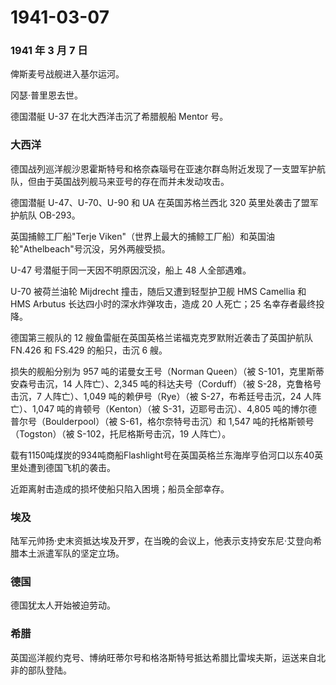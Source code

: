 # 1941-03-07

### 1941 年 3 月 7 日

俾斯麦号战舰进入基尔运河。

冈瑟·普里恩去世。

德国潜艇 U-37 在北大西洋击沉了希腊舰船 Mentor 号。

### 大西洋

德国战列巡洋舰沙恩霍斯特号和格奈森瑙号在亚速尔群岛附近发现了一支盟军护航队，但由于英国战列舰马来亚号的存在而并未发动攻击。

德国潜艇 U-47、U-70、U-90 和 UA 在英国苏格兰西北 320
英里处袭击了盟军护航队 OB-293。

英国捕鲸工厂船"Terje
Viken"（世界上最大的捕鲸工厂船）和英国油轮"Athelbeach"号沉没，另外两艘受损。

U-47 号潜艇于同一天因不明原因沉没，船上 48 人全部遇难。

U-70 被荷兰油轮 Mijdrecht 撞击，随后又遭到轻型护卫舰 HMS Camellia 和 HMS
Arbutus 长达四小时的深水炸弹攻击，造成 20 人死亡；25 名幸存者最终投降。

德国第三舰队的 12 艘鱼雷艇在英国英格兰诺福克克罗默附近袭击了英国护航队
FN.426 和 FS.429 的船只，击沉 6 艘。

损失的舰船分别为 957 吨的诺曼女王号（Norman Queen）（被
S-101，克里斯蒂安森号击沉，14 人阵亡）、2,345
吨的科达夫号（Corduff）（被 S-28，克鲁格号击沉，7 人阵亡）、1,049
吨的赖伊号（Rye）（被 S-27，布希廷号击沉，24 人阵亡）、1,047
吨的肯顿号（Kenton）（被 S-31，迈耶号击沉）、4,805
吨的博尔德普尔号（Boulderpool）（被 S-61，格尔奈特号击沉）和 1,547
吨的托格斯顿号（Togston）（被 S-102，托尼格斯号击沉，19 人阵亡）。

载有1150吨煤炭的934吨商船Flashlight号在英国英格兰东海岸亨伯河口以东40英里处遭到德国飞机的袭击。

近距离射击造成的损坏使船只陷入困境；船员全部幸存。

### 埃及

陆军元帅扬·史末资抵达埃及开罗，在当晚的会议上，他表示支持安东尼·艾登向希腊本土派遣军队的坚定立场。

### 德国

德国犹太人开始被迫劳动。

### 希腊

英国巡洋舰约克号、博纳旺蒂尔号和格洛斯特号抵达希腊比雷埃夫斯，运送来自北非的部队登陆。